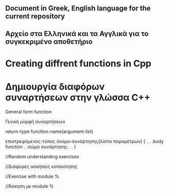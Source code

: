 Document in Greek, English language for the current repository
-
Αρχείο στα Ελληνικά και τα Αγγλικά για το συγκεκριμένο αποθετήριο
-
Creating diffrent functions in Cpp
=
Δημιουργία διαφόρων συναρτήσεων στην γλώσσα C++
=
General form function

Γενική μορφή συναρτήσεων

return-type function-name(argument-list)

επιστρεφόμενος-τύπος όνομα-συνάρτησης(λίστα παραμέτρων)
{
.
.
.body function
.
.σώμα συνάρτησης
.
.
}

//Random understanding exercises

//Διάφορες ασκήσεις κατανόησης

//Exercise with module %

//Άσκηση με module %
